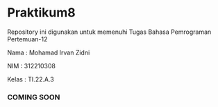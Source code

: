 # Praktikum8

Repository ini digunakan untuk memenuhi Tugas Bahasa Pemrograman Pertemuan-12

Nama    : Mohamad Irvan Zidni

NIM     : 312210308

Kelas   : TI.22.A.3

### COMING SOON